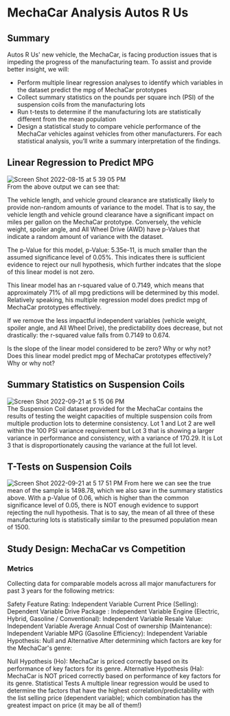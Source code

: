 # MechaCar Analysis Autos R Us
## Summary  
Autos R Us' new vehicle, the MechaCar, is facing production issues that is impeding the progress of the manufacturing team. To assist and provide better insight, we will:
- Perform multiple linear regression analyses to identify which variables in the dataset predict the mpg of MechaCar prototypes
- Collect summary statistics on the pounds per square inch (PSI) of the suspension coils from the manufacturing lots
- Run t-tests to determine if the manufacturing lots are statistically different from the mean population
- Design a statistical study to compare vehicle performance of the MechaCar vehicles against vehicles from other manufacturers. For each statistical analysis, you’ll write a summary interpretation of the findings.   

## Linear Regression to Predict MPG  
![Screen Shot 2022-08-15 at 5 39 05 PM](https://user-images.githubusercontent.com/103051630/184719539-eeb238b8-5262-4ee4-94c5-c43703ad81e5.png)  
From the above output we can see that:

The vehicle length, and vehicle ground clearance are statistically likely to provide non-random amounts of variance to the model. That is to say, the vehicle length and vehicle ground clearance have a significant impact on miles per gallon on the MechaCar prototype. Conversely, the vehicle weight, spoiler angle, and All Wheel Drive (AWD) have p-Values that indicate a random amount of variance with the dataset.

The p-Value for this model, p-Value: 5.35e-11, is much smaller than the assumed significance level of 0.05%. This indicates there is sufficient evidence to reject our null hypothesis, which further indcates that the slope of this linear model is not zero.

This linear model has an r-squared value of 0.7149, which means that approximately 71% of all mpg predictions will be determined by this model. Relatively speaking, his multiple regression model does predict mpg of MechaCar prototypes effectively.

If we remove the less impactful independent variables (vehicle weight, spoiler angle, and All Wheel Drive), the predictability does decrease, but not drastically: the r-squared value falls from 0.7149 to 0.674.

Is the slope of the linear model considered to be zero? Why or why not?
Does this linear model predict mpg of MechaCar prototypes effectively? Why or why not?


## Summary Statistics on Suspension Coils  
![Screen Shot 2022-09-21 at 5 15 06 PM](https://user-images.githubusercontent.com/103051630/191601721-73d13c09-fb9c-4d00-82b1-566cb756a891.png)  
The Suspension Coil dataset provided for the MechaCar contains the results of testing the weight capacities of multiple suspension coils from multiple production lots to determine consistency.
Lot 1 and Lot 2 are well within the 100 PSI variance requirement but Lot 3 that is showing a larger variance in performance and consistency, with a variance of 170.29. It is Lot 3 that is disproportionately causing the variance at the full lot level.


## T-Tests on Suspension Coils  
![Screen Shot 2022-09-21 at 5 17 51 PM](https://user-images.githubusercontent.com/103051630/191602183-bb0927c3-bd05-40f3-ad27-64afc2591364.png)
From here we can see the true mean of the sample is 1498.78, which we also saw in the summary statistics above. With a p-Value of 0.06, which is higher than the common significance level of 0.05, there is NOT enough evidence to support rejecting the null hypothesis. That is to say, the mean of all three of these manufacturing lots is statistically similar to the presumed population mean of 1500.

## Study Design: MechaCar vs Competition  
### Metrics
Collecting data for comparable models across all major manufacturers for past 3 years for the following metrics:

Safety Feature Rating: Independent Variable
Current Price (Selling): Dependent Variable
Drive Package : Independent Variable
Engine (Electric, Hybrid, Gasoline / Conventional): Independent Variable
Resale Value: Independent Variable
Average Annual Cost of ownership (Maintenance): Independent Variable
MPG (Gasoline Efficiency): Independent Variable
Hypothesis: Null and Alternative
After determining which factors are key for the MechaCar's genre:

Null Hypothesis (Ho): MechaCar is priced correctly based on its performance of key factors for its genre.
Alternative Hypothesis (Ha): MechaCar is NOT priced correctly based on performance of key factors for its genre.
Statistical Tests
A multiple linear regression would be used to determine the factors that have the highest correlation/predictability with the list selling price (dependent variable); which combination has the greatest impact on price (it may be all of them!)
